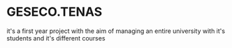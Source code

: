 # GESECO.TENAS
it's a first year project with the aim of managing an entire university with it's students and it's different courses
